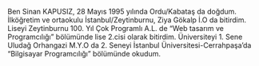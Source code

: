 Ben Sinan KAPUSIZ, 28 Mayıs 1995 yılında Ordu/Kabataş da
doğdum. İlköğretim ve ortaokulu İstanbul/Zeytinburnu, Ziya
Gökalp İ.O da bitirdim. Liseyi Zeytinburnu 100. Yıl Çok Programlı
A.L. de “Web tasarım ve Programcılığı” bölümünde lise 2.cisi
olarak bitirdim. Üniversiteyi 1. Sene Uludağ Orhangazi M.Y.O da 2.
Seneyi İstanbul Üniversitesi-Cerrahpaşa’da “Bilgisayar
Programcılığı” bölümünde okudum.
